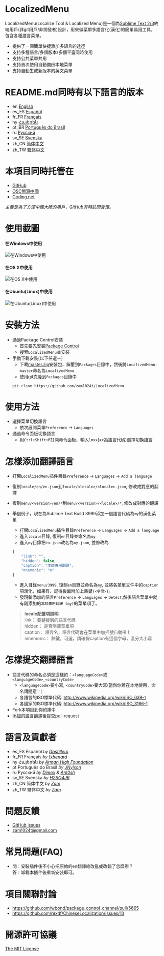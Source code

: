 # LocalizedMenu
LocalizedMenu(Localize Tool & Localized Menu)是一個為[Sublime Text 2/3](https://www.sublimetext.com)終端用戶(非git用戶/非開發者)設計，用來做菜單多語言化(漢化)的簡單易用工具，包含各種語言菜單。

- 提供了一個簡單快捷添加多語言的途徑
- 支持多種語言/多個版本/多個平臺同時使用
- 支持公共菜單共用
- 支持首次使用自動備份本地菜單
- 支持自動生成新版本的英文菜單

# README.md同時有以下語言的版本
- en [English](../README.md)
- es_ES [Español](README.es_ES.md)
- fr_FR [Français](README.fr_FR.md)
- hy [Հայերեն](README.hy.md)
- pt_BR [Português do Brasil](README.pt_BR.md)
- ru [Русский](README.ru.md)
- sv_SE [Svenska](README.sv_SE.md)
- zh_CN [简体中文](README.zh_CN.md)
- zh_TW [繁体中文](README.zh_TW.md)

# 本項目同時托管在
- [GitHub](https://github.com/zam1024t/LocalizedMenu)
- [OSC開源中國](https://git.oschina.net/zam1024t/LocalizedMenu)
- [Coding.net](https://coding.net/u/zam1024t/p/LocalizedMenu/git)

*主要是為了方便中國大陸的用戶，GitHub有時訪問會慢。*

# 使用截圖
#### 在Windows中使用
![在Windows中使用](https://raw.githubusercontent.com/zam1024t/LocalizedMenu/shots/shots/LocalizedMenu_win.gif)
#### 在OS X中使用
![在OS X中使用](https://raw.githubusercontent.com/zam1024t/LocalizedMenu/shots/shots/LocalizedMenu_osx.gif)
#### 在Ubuntu(Linux)中使用
![在Ubuntu(Linux)中使用](https://raw.githubusercontent.com/zam1024t/LocalizedMenu/shots/shots/LocalizedMenu_linux.gif)

# 安裝方法
- 通過Package Control安裝
	- 首先要先安裝[Package Control](https://packagecontrol.io/installation)
	- 搜索`LocalizedMenu`並安裝
- 手動下載安裝(以下任選一)
	- 下載[master.zip](https://github.com/zam1024t/LocalizedMenu/archive/master.zip)安裝包，解壓到`Packages`目錄中，然後將`LocalizedMenu-master`命名為`LocalizedMenu`
	- 使用git克隆到`Packages`目錄中
	```
	git clone https://github.com/zam1024t/LocalizedMenu
	```

# 使用方法
- 選擇菜單切換語言
	- 依次展開菜單`Preference` -> `Languages`
- 通過命令面板切換語言
	- 用`Ctrl+Shift+P`打開命令面板，輸入`lmxx`(*xx*為語言代碼)選擇切換語言

# <a name="add-a-language"></a>怎樣添加翻譯語言
- 打開`LocalizedMenu`插件目錄`Preference` -> `Languages` -> `Add a language`
- 復制`locale/en/en.json`到`locale/<locale>/<locale>.json`, 修改成對應的翻譯
- 復制`menu/<version>/en/*`到`menu/<version>/<locale>/*`, 修改成對應的翻譯
- 舉個例子，現在為Sublime Text Build 3999添加一個語言代碼為`my`的漢化菜單
	- 打開`LocalizedMenu`插件目錄`Preference` -> `Languages` -> `Add a language`
	- 進入`locale`目錄, 復制`en`目錄並命名為`my`
	- 進入`my`目錄把`en.json`改名為`my.json`, 並修改為

	```JavaScript
	{
		"link": "",
		"hidden": false,
		"caption": "本帥專用翻譯",
		"mnemonic": "m"
	}
	```

	- 進入目錄`menu/3999`, 復制`en`目錄並命名為`my`, 並將各菜單文件中的`caption`項漢化，如果有，記得後面附加上熱鍵`(<字母>)`。
	- 發現新添加的語言`Preference` -> `Languages` -> `Detect`,然後語言菜單中就有剛添加的`本帥專用翻譯 (my)`的菜單項了。

	> **locale配置項說明**<br>
	> link： 要鏈接到的語言代碼<br>
	> hidden： 是否隱藏菜單項<br>
	> caption： 語言名，語言代碼會在菜單中加括號自動帶上<br>
	> mnemonic： 熱鍵，可選，請確保caption有這個字母，區分大小寫

# <a name="submit-a-language"></a>怎樣提交翻譯語言
- 語言代碼的命名必須是這樣的：`<languageCode>`或`<languageCode>_<countryCode>`
	- `<languageCode>`要小寫, `<countryCode>`要大寫(當然你若在本地使用，命名請隨意！)
	- 各語言的ISO標準代碼: http://www.wikipedia.org/wiki/ISO_639-1
	- 各國家的ISO標準代碼: http://www.wikipedia.org/wiki/ISO_3166-1
- Fork本項目到你的庫中
- 添加的語言翻譯後提交pull request

# 語言及貢獻者
- es_ES Español *by [Dastillero](https://github.com/dap39)*
- fr_FR Français *by [fxbenard](https://github.com/fxbenard)*
- hy Հայերեն *by [Arman High Foundation](https://github.com/ArmanHigh)*
- pt Português do Brasil *by [JNylson](https://github.com/jnylson)*
- ru Русский *by [Dimox](http://dimox.name) & [Ant0sh](https://github.com/Ant0sh)*
- sv_SE Svenska *by [H2SO4JB](https://github.com/H2SO4JB)*
- zh_CN 简体中文 *by [Zam](https://github.com/zam1024t)*
- zh_TW 繁体中文 *by [Zam](https://github.com/zam1024t)*

# 問題反饋
- [GitHub issues](https://github.com/zam1024t/LocalizedMenu/issues)
- [zam1024t@gmail.com](mailto:zam1024t@gmail.com)

# 常見問題(FAQ)
- 問：安裝插件後不小心把原始的en翻譯給改亂或改錯了怎麽辦？<br>
  答：卸載本插件後重新安裝即可。

# 項目關聯討論
- https://github.com/wbond/package_control_channel/pull/5665
- https://github.com/rexdf/ChineseLocalization/issues/10

# 開源許可協議
[The MIT License](LICENSE)
